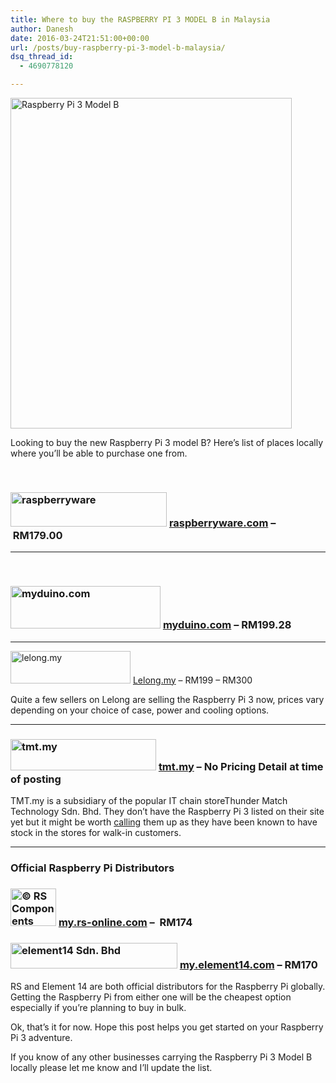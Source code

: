 ```yaml
---
title: Where to buy the RASPBERRY PI 3 MODEL B in Malaysia
author: Danesh
date: 2016-03-24T21:51:00+00:00
url: /posts/buy-raspberry-pi-3-model-b-malaysia/
dsq_thread_id:
  - 4690778120

---
```

[<img loading="lazy" class="alignnone wp-image-3615 size-medium" src="/wp-content/uploads/2016/03/Rpi3-box-510x600-450x529.jpg" alt="Raspberry Pi 3 Model B" width="450" height="529" srcset="/wp-content/uploads/2016/03/Rpi3-box-510x600-450x529.jpg 450w, /wp-content/uploads/2016/03/Rpi3-box-510x600.jpg 510w" sizes="(max-width: 450px) 100vw, 450px" />][1]

Looking to buy the new Raspberry Pi 3 model B? Here&#8217;s list of places locally where you&#8217;ll be able to purchase one from.

&nbsp;

### <a href="http://www.raspberryware.com/product/raspberry-pi-3-b/" rel="http://www.raspberryware.com/"><img loading="lazy" class="alignnone" title="raspberryware" src="http://www.raspberryware.com/wp-content/uploads/2015/04/raspberryware_logo.png" alt="raspberryware" width="250" height="55" /></a> [raspberryware.com][2] &#8211; RM179.00

* * *

&nbsp;

### [<img loading="lazy" class="alignnone" src="http://www.myduino.com/image/data/LogoMyduino2-trans.png" alt="myduino.com" width="240" height="68" />][3] [myduino.com][3] &#8211; RM199.28

* * *

[<img loading="lazy" class="alignnone" src="http://76.my/res/img/logo.png" alt="lelong.my" width="192" height="52" />][4] [Lelong.my][4] &#8211; RM199 &#8211; RM300

Quite a few sellers on Lelong are selling the Raspberry Pi 3 now, prices vary depending on your choice of case, power and cooling options.

* * *

### [<img loading="lazy" class="alignnone" src="http://www.tmt.my/onlinestore/image/cache/catalog/logo-233x50.png" alt="tmt.my" width="233" height="50" />][5] [tmt.my][5] &#8211; No Pricing Detail at time of posting

TMT.my is a subsidiary of the popular IT chain storeThunder Match Technology Sdn. Bhd. They don&#8217;t have the Raspberry Pi 3 listed on their site yet but it might be worth [calling][6] them up as they have been known to have stock in the stores for walk-in customers.

* * *

### Official Raspberry Pi Distributors

### [<img loading="lazy" class="alignnone" src="http://my.rs-online.com/my/img/site/header/rs-logo_lrg.png" alt="© RS Components Sdn Bhd" width="73" height="60" />][7] [my.rs-online.com][7] &#8211;  RM174

### [<img loading="lazy" class="alignnone" src="https://www.element14.com/community/servlet/JiveServlet/downloadImage/38-12109-157644/313-48/element14+LOGO.png" alt="element14 Sdn. Bhd" width="267" height="41" />][8] [my.element14.com][8] &#8211; RM170

RS and Element 14 are both official distributors for the Raspberry Pi globally. Getting the Raspberry Pi from either one will be the cheapest option especially if you&#8217;re planning to buy in bulk.

Ok, that&#8217;s it for now. Hope this post helps you get started on your Raspberry Pi 3 adventure.

If you know of any other businesses carrying the Raspberry Pi 3 Model B locally please let me know and I&#8217;ll update the list.

 [1]: /wp-content/uploads/2016/03/Rpi3-box-510x600.jpg
 [2]: http://www.raspberryware.com/product/raspberry-pi-3-b/
 [3]: http://www.myduino.com/index.php?route=product/product&path=83&product_id=856
 [4]: http://www.lelong.com.my/kx/raspberry+pi+3.htm
 [5]: http://www.tmt.my/onlinestore/index.php?route=product/search&search=raspberry%20pi
 [6]: http://www.tmt.my/onlinestore/index.php?route=information/information&information_id=4
 [7]: http://my.rs-online.com/web/cp/8968660,8968664/?sra=p&r=t
 [8]: http://my.element14.com/buy-raspberry-pi?ICID=I-HP-LB-mar16-raspberry-pi3